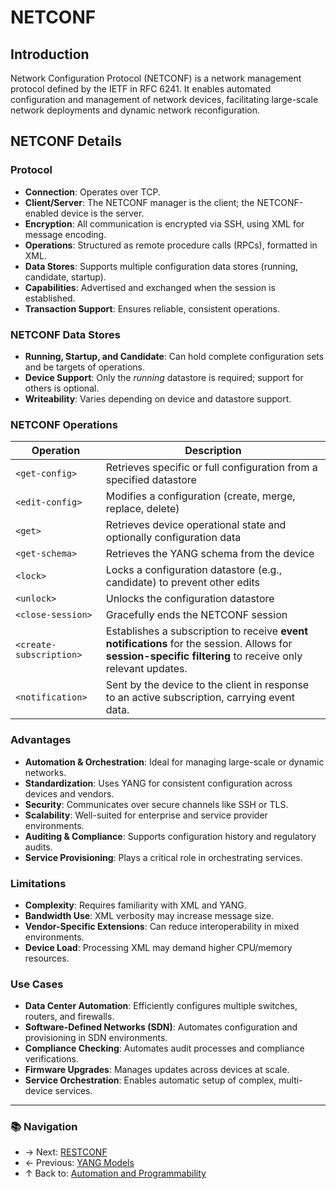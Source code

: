 # NETCONF

## Introduction
Network Configuration Protocol (NETCONF) is a network management protocol defined by the IETF in RFC 6241. It enables automated configuration and management of network devices, facilitating large-scale network deployments and dynamic network reconfiguration.

## NETCONF Details

### Protocol

- **Connection**: Operates over TCP.
- **Client/Server**: The NETCONF manager is the client; the NETCONF-enabled device is the server.
- **Encryption**: All communication is encrypted via SSH, using XML for message encoding.
- **Operations**: Structured as remote procedure calls (RPCs), formatted in XML.
- **Data Stores**: Supports multiple configuration data stores (running, candidate, startup).
- **Capabilities**: Advertised and exchanged when the session is established.
- **Transaction Support**: Ensures reliable, consistent operations.

### NETCONF Data Stores

- **Running, Startup, and Candidate**: Can hold complete configuration sets and be targets of operations.
- **Device Support**: Only the *running* datastore is required; support for others is optional.
- **Writeability**: Varies depending on device and datastore support.


### NETCONF Operations

| Operation             | Description                                                                 |
| --------------------- | --------------------------------------------------------------------------- |
| `<get-config>`        | Retrieves specific or full configuration from a specified datastore         |
| `<edit-config>`       | Modifies a configuration (create, merge, replace, delete)                   |
| `<get>`               | Retrieves device operational state and optionally configuration data        |
| `<get-schema>`        | Retrieves the YANG schema from the device                                   |
| `<lock>`              | Locks a configuration datastore (e.g., candidate) to prevent other edits    |
| `<unlock>`            | Unlocks the configuration datastore                                         |
| `<close-session>`     | Gracefully ends the NETCONF session                                         |
| `<create-subscription>` | Establishes a subscription to receive **event notifications** for the session. Allows for **session-specific filtering** to receive only relevant updates. |
| `<notification>`      | Sent by the device to the client in response to an active subscription, carrying event data. |


### Advantages

- **Automation & Orchestration**: Ideal for managing large-scale or dynamic networks.
- **Standardization**: Uses YANG for consistent configuration across devices and vendors.
- **Security**: Communicates over secure channels like SSH or TLS.
- **Scalability**: Well-suited for enterprise and service provider environments.
- **Auditing & Compliance**: Supports configuration history and regulatory audits.
- **Service Provisioning**: Plays a critical role in orchestrating services.

### Limitations

- **Complexity**: Requires familiarity with XML and YANG.
- **Bandwidth Use**: XML verbosity may increase message size.
- **Vendor-Specific Extensions**: Can reduce interoperability in mixed environments.
- **Device Load**: Processing XML may demand higher CPU/memory resources.

### Use Cases

- **Data Center Automation**: Efficiently configures multiple switches, routers, and firewalls.
- **Software-Defined Networks (SDN)**: Automates configuration and provisioning in SDN environments.
- **Compliance Checking**: Automates audit processes and compliance verifications.
- **Firmware Upgrades**: Manages updates across devices at scale.
- **Service Orchestration**: Enables automatic setup of complex, multi-device services.

---

### 📚 Navigation
- → Next: [RESTCONF](./restconf.md)
- ← Previous: [YANG Models](./yang-models.md)
- ↑ Back to: [Automation and Programmability](./readme.md)

